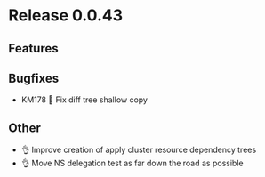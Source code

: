 # Release 0.0.43

## Features

## Bugfixes
- KM178 🐛 Fix diff tree shallow copy

## Other
- 👌 Improve creation of apply cluster resource dependency trees
- 👌 Move NS delegation test as far down the road as possible
